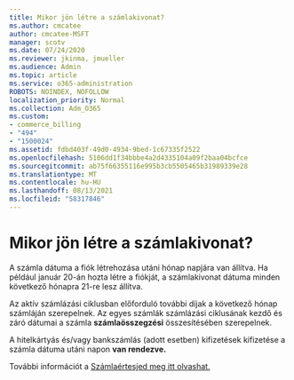 ```yaml
---
title: Mikor jön létre a számlakivonat?
ms.author: cmcatee
author: cmcatee-MSFT
manager: scotv
ms.date: 07/24/2020
ms.reviewer: jkinma, jmueller
ms.audience: Admin
ms.topic: article
ms.service: o365-administration
ROBOTS: NOINDEX, NOFOLLOW
localization_priority: Normal
ms.collection: Adm_O365
ms.custom:
- commerce_billing
- "494"
- "1500024"
ms.assetid: fdbd403f-49d0-4934-9bed-1c67335f2522
ms.openlocfilehash: 5106dd1f34bbbe4a2d4335104a09f2baa04bcfce
ms.sourcegitcommit: ab75f66355116e995b3cb5505465b31989339e28
ms.translationtype: MT
ms.contentlocale: hu-HU
ms.lasthandoff: 08/13/2021
ms.locfileid: "58317846"
---
```

# <a name="when-is-the-billing-statement-generated"></a>Mikor jön létre a számlakivonat?

A számla dátuma a fiók létrehozása utáni hónap napjára van állítva. Ha például január 20-án hozta létre a fiókját, a számlakivonat dátuma minden következő hónapra 21-re lesz állítva.

Az aktív számlázási ciklusban előforduló további díjak a következő hónap számláján szerepelnek. Az egyes számlák számlázási ciklusának kezdő és záró dátumai a számla **számlaösszegzési** összesítésében szerepelnek.

A hitelkártyás és/vagy bankszámlás (adott esetben) kifizetések kifizetése a számla dátuma utáni napon **van rendezve.**
  
További információt a [Számlaértesjed meg itt olvashat.](https://docs.microsoft.com/microsoft-365/commerce/billing-and-payments/understand-your-invoice2)